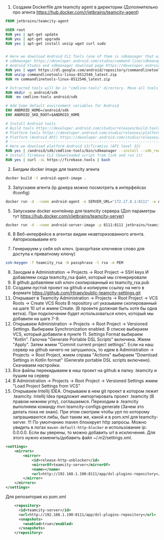 
1. Создаем Dockerfile для teamcity agent в директории (Дополнительно про агента https://hub.docker.com/r/jetbrains/teamcity-agent)

```Dockerfile
FROM jetbrains/teamcity-agent

USER root
RUN yes | apt-get update
RUN yes | apt-get upgrade
RUN yes | apt-get install unzip wget curl sudo


# Here we download Android CLI Tools (one of them is sdkmanager that will help us to download other tools)
# sdkmanager https://developer.android.com/studio/command-line/sdkmanager
# Android Studio and sdkmanager download page https://developer.android.com/studio#downloads
RUN yes | wget https://dl.google.com/android/repository/commandlinetools-linux-8512546_latest.zip
RUN unzip commandlinetools-linux-8512546_latest.zip
RUN rm commandlinetools-linux-8512546_latest.zip

# Extracted tools will be in "cmdline-tools" directory. Move all tools into "android/sdk" directory
RUN mkdir -p android/sdk
RUN  mv cmdline-tools android/sdk

# Add Some default environment variables for Android
ENV ANDROID_HOME=/android/sdk
ENV ANDROID_SKD_ROOT=$ANDROID_HOME

# Install Android tools
# Build tools https://developer.android.com/studio/releases/build-tools
# Platform tools https://developer.android.com/studio/releases/platform-tools
# Platform (Android API) https://developer.android.com/studio/releases/platforms
# ------------------------------------------------------------------------------
# Here we download platform Android 13/Tiramisu (API level 33)
RUN yes | /android/sdk/cmdline-tools/bin/sdkmanager --install --sdk_root=${ANDROID_HOME} --no_https "platforms;android-33" "build-tools;30.0.2"
# Install firebase CLI (Downloaded script from link and run it)
RUN yes | curl -sL https://firebase.tools | bash

```

2. Билдим docker image для teamcity агента
```bash
docker build -t android-agent-image .
```

3. Запускаем агента (ip докера можно посмотреть в интерфейсах ifconfig)
```bash
docker run -d --name android-agent -e SERVER_URL="172.17.0.1:8111" -e AGENT_NAME="android-agent" android-agent-image
```

5. Запускаем docker контейнер для teamcity сервера (Доп параметры тут https://hub.docker.com/r/jetbrains/teamcity-server)
```bash
docker run -d --name android-server-image -p 8111:8111 jetbrains/teamcity-server
```

6. В Веб-интерфейсе в агентах видим неавторизованного агента. Авторизовываем его

7. Генерируем у себя ssh ключ.  (passprhase ключевое слово для доступа к приватному ключу)
```bash
ssh-keygen -f teamcity_rsa -N passphrase -t rsa -m PEM
```
8. Заходим в Administration -> Projects -> Root Project -> SSH keys И добавляем сюда teamcity_rsa файл, который мы сгенерировали
9. В github добавляем ssh ключ скопированный из teamcity_rsa.pub
10. Создаем пустой проект на github и копируем ссылку на него в формате https://github.com/Hiraev/public-teamcity-settings.git
11. Открывает в Teamcity Administration -> Projects -> Root Project -> VCS Roots -> Create VCS Roots
В repository url указываем скопированный на шаге 10 url и жмем Create. (В проекте должная быть хотя бы одна ветка). При подключении будет использоваться ключ, который мы добавили на шаге 7-9.
12. Открываем Administration -> Projects -> Root Project -> Versioned Settings. Выбираем Synchronization enabled. В списке выбираем VCS, который добавили в пункте 11. Settings Format выбираем "Kotlin". Галочка "Generate Portable DSL Scripts" включена. Жмем "Apply". Затем жмем "Commit current project settings". Если на наш сервер на github ничего не запушилось, то идем в Administration -> Projects -> Root Project, жмем справа "Actions" выбираем "Download Settings in Kotlin format" (Generate portable DSL scripts включено). Скачиваем настройки.
13. Все файлы перекидываем в наш проект на github в папку .teamcity и пушим на сервер
14. В Administration -> Projects -> Root Project -> Versioned Settings жмем "Load Project Settings from VCS"
15. Открываем Intellij IDEA. Открываем в нем git проект в котором лежит .teamcity. Intellij Idea предложит импортировать проект .teamcity (В правом нижнем углу), соглашаемся. Переходим в .teamcity выполняем команду  mvn teamcity-configs:generate (Зачем это делать пока не знаю). При этом смотрим чтобы урл по которому запрашиваются либы, был таким же, какой и в pom.xml для teamcity-server. !!! По умолчанию maven блокирует http запросы. Можно увидеть в логах `maven-default-http-blocker` и использование ip: 0.0.0.0. Если вы уверены, то можно добавить url в исключения.
Для этого нужно изменить/добавить файл ~/.m2/settings.xml.
```xml
<settings>
    <mirrors>
        <mirror>
            <id>release-http-unblocker</id>
            <mirrorOf>teamcity-server</mirrorOf>
            <name></name>
            <url>http://192.168.1.190:8111/app/dsl-plugins-repository</url>
        </mirror>
    </mirrors>
</settings>
```
Для репозитория из pom.xml
```xml
    <repository>
      <id>teamcity-server</id>
      <url>http://192.168.1.190:8111/app/dsl-plugins-repository</url>
      <snapshots>
        <enabled>true</enabled>
      </snapshots>
    </repository>
```
